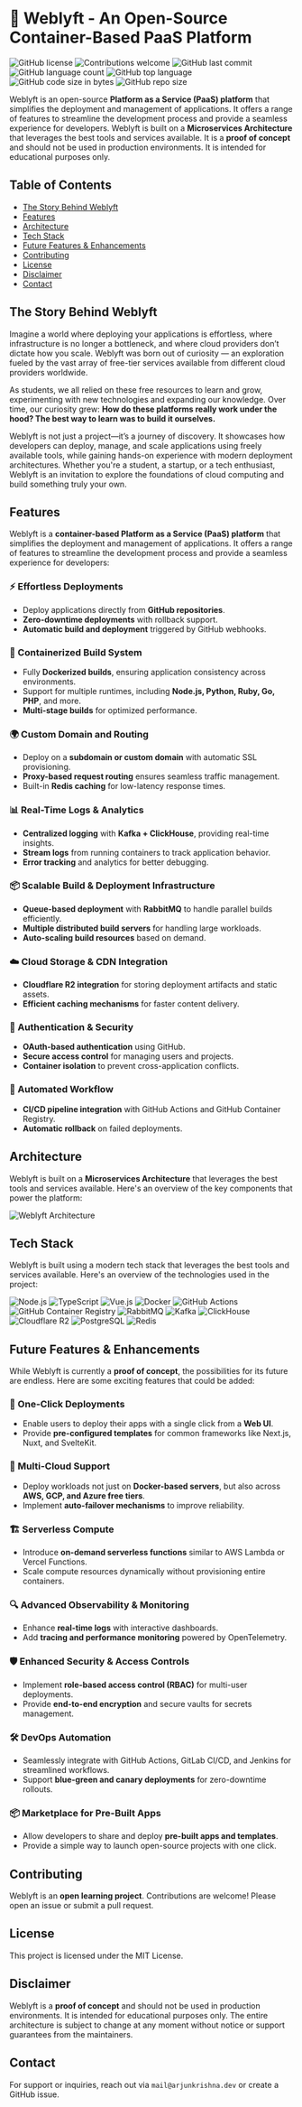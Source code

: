 # 🚀 Weblyft - An Open-Source Container-Based PaaS Platform


![GitHub license](https://img.shields.io/github/license/decoded-cipher/weblyft?style=for-the-badge)
![Contributions welcome](https://img.shields.io/badge/Contributions-Welcome-brightgreen?style=for-the-badge&logo=github)
![GitHub last commit](https://img.shields.io/github/last-commit/decoded-cipher/weblyft?style=for-the-badge)
![GitHub language count](https://img.shields.io/github/languages/count/decoded-cipher/weblyft?style=for-the-badge)
![GitHub top language](https://img.shields.io/github/languages/top/decoded-cipher/weblyft?style=for-the-badge)
![GitHub code size in bytes](https://img.shields.io/github/languages/code-size/decoded-cipher/weblyft?style=for-the-badge)
![GitHub repo size](https://img.shields.io/github/repo-size/decoded-cipher/weblyft?style=for-the-badge)



Weblyft is an open-source **Platform as a Service (PaaS) platform** that simplifies the deployment and management of applications. It offers a range of features to streamline the development process and provide a seamless experience for developers. Weblyft is built on a **Microservices Architecture** that leverages the best tools and services available. It is a **proof of concept** and should not be used in production environments. It is intended for educational purposes only.



## Table of Contents
- [The Story Behind Weblyft](#the-story-behind-weblyft)
- [Features](#features)
- [Architecture](#architecture)
- [Tech Stack](#tech-stack)
- [Future Features & Enhancements](#future-features--enhancements)
- [Contributing](#contributing)
- [License](#license)
- [Disclaimer](#disclaimer)
- [Contact](#contact)



## The Story Behind Weblyft
Imagine a world where deploying your applications is effortless, where infrastructure is no longer a bottleneck, and where cloud providers don’t dictate how you scale. Weblyft was born out of curiosity — an exploration fueled by the vast array of free-tier services available from different cloud providers worldwide.

As students, we all relied on these free resources to learn and grow, experimenting with new technologies and expanding our knowledge. Over time, our curiosity grew: **How do these platforms really work under the hood? The best way to learn was to build it ourselves.**

Weblyft is not just a project—it’s a journey of discovery. It showcases how developers can deploy, manage, and scale applications using freely available tools, while gaining hands-on experience with modern deployment architectures. Whether you're a student, a startup, or a tech enthusiast, Weblyft is an invitation to explore the foundations of cloud computing and build something truly your own.



## Features
Weblyft is a **container-based Platform as a Service (PaaS) platform** that simplifies the deployment and management of applications. It offers a range of features to streamline the development process and provide a seamless experience for developers:

### ⚡ Effortless Deployments
- Deploy applications directly from **GitHub repositories**.
- **Zero-downtime deployments** with rollback support.
- **Automatic build and deployment** triggered by GitHub webhooks.

### 🐳 Containerized Build System
- Fully **Dockerized builds**, ensuring application consistency across environments.
- Support for multiple runtimes, including **Node.js, Python, Ruby, Go, PHP**, and more.
- **Multi-stage builds** for optimized performance.

### 🌍 Custom Domain and Routing
- Deploy on a **subdomain or custom domain** with automatic SSL provisioning.
- **Proxy-based request routing** ensures seamless traffic management.
- Built-in **Redis caching** for low-latency response times.

### 📊 Real-Time Logs & Analytics
- **Centralized logging** with **Kafka + ClickHouse**, providing real-time insights.
- **Stream logs** from running containers to track application behavior.
- **Error tracking** and analytics for better debugging.

### 📦 Scalable Build & Deployment Infrastructure
- **Queue-based deployment** with **RabbitMQ** to handle parallel builds efficiently.
- **Multiple distributed build servers** for handling large workloads.
- **Auto-scaling build resources** based on demand.

### ☁️ Cloud Storage & CDN Integration
- **Cloudflare R2 integration** for storing deployment artifacts and static assets.
- **Efficient caching mechanisms** for faster content delivery.

### 🔑 Authentication & Security
- **OAuth-based authentication** using GitHub.
- **Secure access control** for managing users and projects.
- **Container isolation** to prevent cross-application conflicts.

### 🔄 Automated Workflow
- **CI/CD pipeline integration** with GitHub Actions and GitHub Container Registry.
- **Automatic rollback** on failed deployments.



## Architecture
Weblyft is built on a **Microservices Architecture** that leverages the best tools and services available. Here's an overview of the key components that power the platform:

![Weblyft Architecture](https://github.com/user-attachments/assets/5ede23a7-a04a-4638-bcc5-3a47f5822f65)



## Tech Stack
Weblyft is built using a modern tech stack that leverages the best tools and services available. Here's an overview of the technologies used in the project:

![Node.js](https://img.shields.io/badge/Node.js-16.x-green?style=for-the-badge&logo=node.js)
![TypeScript](https://img.shields.io/badge/TypeScript-4.x-3178C6?style=for-the-badge&logo=typescript)
![Vue.js](https://img.shields.io/badge/Vue.js-3.x-4FC08D?style=for-the-badge&logo=vue.js)
![Docker](https://img.shields.io/badge/Docker-Containerized-blue?style=for-the-badge&logo=docker)
![GitHub Actions](https://img.shields.io/badge/GitHub%20Actions-CI%2FCD-2088FF?style=for-the-badge&logo=github)
![GitHub Container Registry](https://img.shields.io/badge/GitHub%20Container%20Registry-Docker-2088FF?style=for-the-badge&logo=github)
![RabbitMQ](https://img.shields.io/badge/RabbitMQ-Message%20Queue-orange?style=for-the-badge&logo=rabbitmq)
![Kafka](https://img.shields.io/badge/Kafka-Streaming-231F20?style=for-the-badge&logo=apachekafka)
![ClickHouse](https://img.shields.io/badge/ClickHouse-Analytics-1F4264?style=for-the-badge&logo=clickhouse)
![Cloudflare R2](https://img.shields.io/badge/Cloudflare%20R2-Storage-orange?style=for-the-badge&logo=cloudflare)
![PostgreSQL](https://img.shields.io/badge/Neon%20Postgres-Database-blue?style=for-the-badge&logo=postgresql)
![Redis](https://img.shields.io/badge/Redis-Caching-red?style=for-the-badge&logo=redis)



## Future Features & Enhancements
While Weblyft is currently a **proof of concept**, the possibilities for its future are endless. Here are some exciting features that could be added:

### 🚀 One-Click Deployments
- Enable users to deploy their apps with a single click from a **Web UI**.
- Provide **pre-configured templates** for common frameworks like Next.js, Nuxt, and SvelteKit.

### 📡 Multi-Cloud Support
- Deploy workloads not just on **Docker-based servers**, but also across **AWS, GCP, and Azure free tiers**.
- Implement **auto-failover mechanisms** to improve reliability.

### 🏗️ Serverless Compute
- Introduce **on-demand serverless functions** similar to AWS Lambda or Vercel Functions.
- Scale compute resources dynamically without provisioning entire containers.

### 🔍 Advanced Observability & Monitoring
- Enhance **real-time logs** with interactive dashboards.
- Add **tracing and performance monitoring** powered by OpenTelemetry.

### 🛡️ Enhanced Security & Access Controls
- Implement **role-based access control (RBAC)** for multi-user deployments.
- Provide **end-to-end encryption** and secure vaults for secrets management.

### 🛠️ DevOps Automation
- Seamlessly integrate with GitHub Actions, GitLab CI/CD, and Jenkins for streamlined workflows.
- Support **blue-green and canary deployments** for zero-downtime rollouts.

### 📦 Marketplace for Pre-Built Apps
- Allow developers to share and deploy **pre-built apps and templates**.
- Provide a simple way to launch open-source projects with one click.



## Contributing
Weblyft is an **open learning project**. Contributions are welcome! Please open an issue or submit a pull request.



## License
This project is licensed under the MIT License.



## Disclaimer
Weblyft is a **proof of concept** and should not be used in production environments. It is intended for educational purposes only. The entire architecture is subject to change at any moment without notice or support guarantees from the maintainers.



## Contact
For support or inquiries, reach out via `mail@arjunkrishna.dev` or create a GitHub issue.
